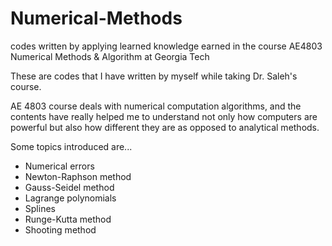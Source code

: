 # Numerical-Methods
codes written by applying learned knowledge earned in the course AE4803 Numerical Methods &amp; Algorithm at Georgia Tech

These are codes that I have written by myself while taking Dr. Saleh's course.

AE 4803 course deals with numerical computation algorithms,
and the contents have really helped me to understand not only how computers are powerful but also how different they are
as opposed to analytical methods.

Some topics introduced are...
- Numerical errors
- Newton-Raphson method
- Gauss-Seidel method
- Lagrange polynomials
- Splines
- Runge-Kutta method
- Shooting method

